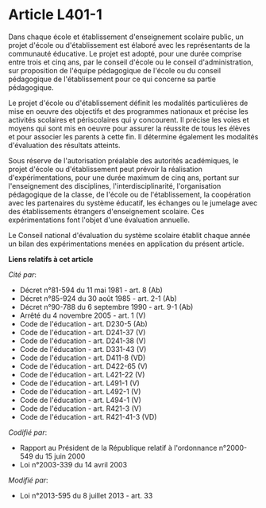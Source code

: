 # Article L401-1

Dans chaque école et établissement d'enseignement scolaire public, un projet d'école ou d'établissement est élaboré avec les
représentants de la communauté éducative. Le projet est adopté, pour une durée comprise entre trois et cinq ans, par le
conseil d'école ou le conseil d'administration, sur proposition de l'équipe pédagogique de l'école ou du conseil pédagogique
de l'établissement pour ce qui concerne sa partie pédagogique.

Le projet d'école ou d'établissement définit les modalités particulières de mise en oeuvre des objectifs et des programmes
nationaux et précise les activités scolaires et périscolaires qui y concourent. Il précise les voies et moyens qui sont mis
en oeuvre pour assurer la réussite de tous les élèves et pour associer les parents à cette fin. Il détermine également les
modalités d'évaluation des résultats atteints.

Sous réserve de l'autorisation préalable des autorités académiques, le projet d'école ou d'établissement peut prévoir la
réalisation d'expérimentations, pour une durée maximum de cinq ans, portant sur l'enseignement des disciplines,
l'interdisciplinarité, l'organisation pédagogique de la classe, de l'école ou de l'établissement, la coopération avec les
partenaires du système éducatif, les échanges ou le jumelage avec des établissements étrangers d'enseignement scolaire. Ces
expérimentations font l'objet d'une évaluation annuelle.

Le Conseil national d'évaluation du système scolaire  établit chaque année un bilan des expérimentations menées en
application du présent article.

**Liens relatifs à cet article**

_Cité par_:

  - Décret n°81-594 du 11 mai 1981 - art. 8 (Ab)
  - Décret n°85-924 du 30 août 1985 - art. 2-1 (Ab)
  - Décret n°90-788 du 6 septembre 1990 - art. 9-1 (Ab)
  - Arrêté du 4 novembre 2005 - art. 1 (V)
  - Code de l'éducation - art. D230-5 (Ab)
  - Code de l'éducation - art. D241-37 (V)
  - Code de l'éducation - art. D241-38 (V)
  - Code de l'éducation - art. D331-43 (V)
  - Code de l'éducation - art. D411-8 (VD)
  - Code de l'éducation - art. D422-65 (V)
  - Code de l'éducation - art. L421-22 (V)
  - Code de l'éducation - art. L491-1 (V)
  - Code de l'éducation - art. L492-1 (V)
  - Code de l'éducation - art. L494-1 (V)
  - Code de l'éducation - art. R421-3 (V)
  - Code de l'éducation - art. R421-41-3 (VD)

_Codifié par_:

  - Rapport au Président de la République relatif à l'ordonnance n°2000-549 du 15 juin 2000
  - Loi n°2003-339 du 14 avril 2003

_Modifié par_:

  - Loi n°2013-595 du 8 juillet 2013 - art. 33
